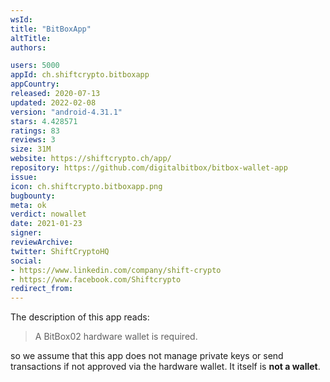 ```yaml
---
wsId: 
title: "BitBoxApp"
altTitle: 
authors:

users: 5000
appId: ch.shiftcrypto.bitboxapp
appCountry: 
released: 2020-07-13
updated: 2022-02-08
version: "android-4.31.1"
stars: 4.428571
ratings: 83
reviews: 3
size: 31M
website: https://shiftcrypto.ch/app/
repository: https://github.com/digitalbitbox/bitbox-wallet-app
issue: 
icon: ch.shiftcrypto.bitboxapp.png
bugbounty: 
meta: ok
verdict: nowallet
date: 2021-01-23
signer: 
reviewArchive:
twitter: ShiftCryptoHQ
social:
- https://www.linkedin.com/company/shift-crypto
- https://www.facebook.com/Shiftcrypto
redirect_from:
---
```


The description of this app reads:

> A BitBox02 hardware wallet is required.

so we assume that this app does not manage private keys or send transactions if
not approved via the hardware wallet. It itself is **not a wallet**.
